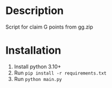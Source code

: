 # Description
Script for claim G points from gg.zip

# Installation

1. Install python 3.10+
2. Run `pip install -r requirements.txt`
3. Run `python main.py`
